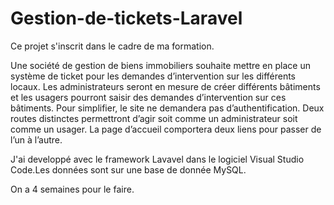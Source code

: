 # Gestion-de-tickets-Laravel

Ce projet s'inscrit dans le cadre de ma formation.

Une société de gestion de biens immobiliers souhaite mettre en place un système de ticket pour les demandes d’intervention sur les différents locaux.
Les administrateurs seront en mesure de créer différents bâtiments et les usagers pourront saisir des demandes d’intervention sur ces bâtiments. 
Pour simplifier, le site ne demandera pas d’authentification. Deux routes distinctes permettront d’agir soit comme un administrateur soit comme un usager.
La page d’accueil comportera deux liens pour passer de l’un à l’autre.

J'ai developpé avec le framework Lavavel dans le logiciel Visual Studio Code.Les données sont sur une base de donnée MySQL.

On a 4 semaines pour le faire.
